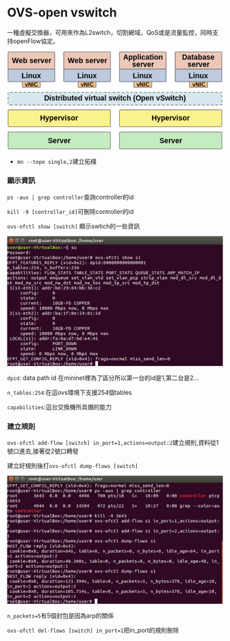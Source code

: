 # OVS-open vswitch


一種虛擬交換器，可用來作為L2switch，切割網域，QoS或是流量監控，同時支持openFlow協定。

![](Pic/1.png)

* `mn --topo single,2`建立拓樸

### 顯示資訊

`ps -aux | grep controller`查詢controller的id

`kill -9 [controller_id]`可刪除controller的id

`ovs-ofctl show [switch]` 顯示swtich的一些資訊

![](Pic/11.jpg)

`dpid`: data path id 在mininet裡為了區分所以第一台的id是1,第二台是2...

`n_tables:254`:在這ovs環境下支援254個tables

`capabilities`:這台交換機所具備的能力

### 建立規則

`ovs-ofctl add-flow [switch] in_port=1,actions=output:2`建立規則,資料從1號口進去,接著從2號口轉發


建立好規則後打`ovs-ofctl dump-flows [switch]`

![](Pic/12.jpg)

`n_packets=5`有5個封包是因為arp的關係

`ovs-ofctl del-flows [switch] in_port=1`把in_port的規則刪除

